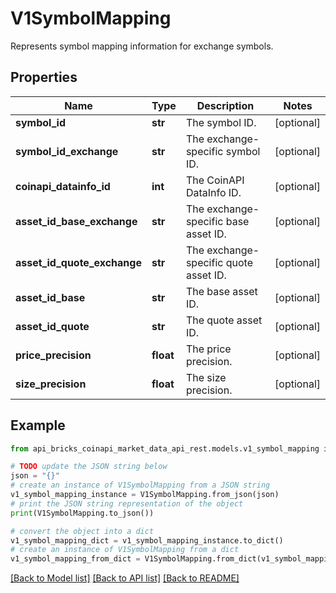 # V1SymbolMapping

Represents symbol mapping information for exchange symbols.

## Properties

Name | Type | Description | Notes
------------ | ------------- | ------------- | -------------
**symbol_id** | **str** | The symbol ID. | [optional] 
**symbol_id_exchange** | **str** | The exchange-specific symbol ID. | [optional] 
**coinapi_datainfo_id** | **int** | The CoinAPI DataInfo ID. | [optional] 
**asset_id_base_exchange** | **str** | The exchange-specific base asset ID. | [optional] 
**asset_id_quote_exchange** | **str** | The exchange-specific quote asset ID. | [optional] 
**asset_id_base** | **str** | The base asset ID. | [optional] 
**asset_id_quote** | **str** | The quote asset ID. | [optional] 
**price_precision** | **float** | The price precision. | [optional] 
**size_precision** | **float** | The size precision. | [optional] 

## Example

```python
from api_bricks_coinapi_market_data_api_rest.models.v1_symbol_mapping import V1SymbolMapping

# TODO update the JSON string below
json = "{}"
# create an instance of V1SymbolMapping from a JSON string
v1_symbol_mapping_instance = V1SymbolMapping.from_json(json)
# print the JSON string representation of the object
print(V1SymbolMapping.to_json())

# convert the object into a dict
v1_symbol_mapping_dict = v1_symbol_mapping_instance.to_dict()
# create an instance of V1SymbolMapping from a dict
v1_symbol_mapping_from_dict = V1SymbolMapping.from_dict(v1_symbol_mapping_dict)
```
[[Back to Model list]](../README.md#documentation-for-models) [[Back to API list]](../README.md#documentation-for-api-endpoints) [[Back to README]](../README.md)


